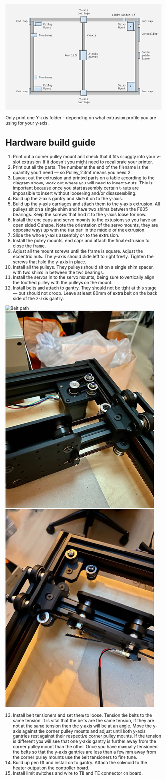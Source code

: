![Naming diagram](./diagram.png)

Only print one Y-axis folder - depending on what extrusion profile you are using for your y-axis.

# Hardware build guide

1. Print out a corner pulley mount and check that it fits snuggly into your v-slot extrusion. If it doesn't you might need to recalibrate your printer.
2. Print out all the parts. The number at the end of the filename is the quantity you'll need — so Pulley_2.3mf means you need 2.
3. Layout out the extrusion and printed parts on a table according to the diagram above, work out where you will need to insert t-nuts. This is important because once you start assembly certain t-nuts are impossible to insert without loosening and/or disassembling.
4. Build up the z-axis gantry and slide it on to the y-axis.
5. Build up the y-axis carriages and attach them to the y-axis extrusion. All pulleys sit on a single shim and have two shims between the F605 bearings. Keep the screws that hold it to the y-axis loose for now.
6. Install the end caps and servo mounts to the extusions so you have an open sided C shape. Note the orientation of the servo mounts, they are opposite ways up with the flat part in the middle of the extrusion.
7. Slide the whole y-axis assembly on to the extrusion.
8. Install the pulley mounts, end caps and attach the final extrusion to close the frame.
9. Adjust all the mount screws until the frame is square. Adjust the eccentric nuts. The y-axis should slide left to right freely. Tighten the screws that hold the y-axis in place.
10. Install all the pulleys. They pulleys should sit on a single shim spacer, with two shims in between the two bearings.
11. Install the servos in to the servo mounts, being sure to vertically align the toothed pulley with the pulleys on the mount.
12. Install belts and attach to gantry. They should not be tight at this stage — but should not droop. Leave at least 80mm of extra belt on the back side of the z-axis gantry.

![Belt path](https://corexy.com/reference.png)
![Belt path](./Photos/IMG_5494.jpeg)
![Belt path](./Photos/IMG_5495.jpeg)

13. Install belt tensioners and set them to loose. Tension the belts to the same tension. It is vital that the belts are the same tension, if they are not at the same tension then the y-axis will be at an angle. Move the y-axis against the corner pulley mounts and adjust until both y-axis gantries rest against their respective corner pulley mounts. If the tension is different you will see that one y-axis gantry is further away from the corner pulley mount than the other. Once you have manually tensioned the belts so that the y-axis gantries are less than a few mm away from the corner pulley mounts use the belt tensioners to fine tune.
14. Build up pen lift and install on to gantry. Attach the solenoid to the heater output on the controller board.
15. Install limit switches and wire to TB and TE connector on board.

